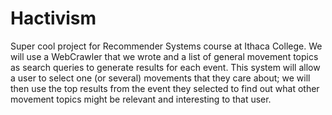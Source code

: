 # Hactivism
Super cool project for Recommender Systems course at Ithaca College. We will use a WebCrawler that we wrote and a list of general movement topics as search queries to generate results for each event. This system will allow a user to select one (or several) movements that they care about; we will then use the top results from the event they selected to find out what other movement topics might be relevant and interesting to that user.
